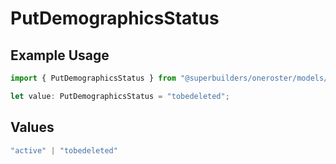 # PutDemographicsStatus

## Example Usage

```typescript
import { PutDemographicsStatus } from "@superbuilders/oneroster/models/operations";

let value: PutDemographicsStatus = "tobedeleted";
```

## Values

```typescript
"active" | "tobedeleted"
```